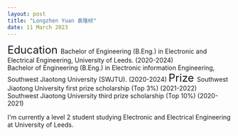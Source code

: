 ```yaml
---
layout: post
title: "Longzhen Yuan 袁隆桢"
date: 11 March 2023
---
```


<font size="5">  
    Education
</font>  
Bachelor of Engineering (B.Eng.) in Electronic and Electrical Engineering, University of Leeds. (2020-2024)<br>
Bachelor of Engineering (B.Eng.) in Electronic information Engineering, Southwest Jiaotong University (SWJTU). (2020-2024)

<font size="5">  
    Prize
</font>  
Southwest Jiaotong University first prize scholarship (Top 3%) (2021-2022)<br>
Southwest Jiaotong University third prize scholarship (Top 10%) (2020-2021)

I'm currently a level 2 student studying Electronic and Electrical Engineering at University of Leeds.




